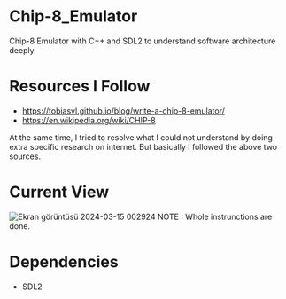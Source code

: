 # Chip-8_Emulator
Chip-8 Emulator with C++ and SDL2 to understand software architecture deeply

# Resources I Follow 
* https://tobiasvl.github.io/blog/write-a-chip-8-emulator/
* https://en.wikipedia.org/wiki/CHIP-8

At the same time, I tried to resolve what I could not understand by doing extra specific research on internet.
But basically I followed the above two sources.

# Current View
![Ekran görüntüsü 2024-03-15 002924](https://github.com/ozgurozkan01/Chip-8_Emulator/assets/90643276/5167b610-ed37-46f6-9544-7767bcd27b15)
NOTE : Whole instrunctions are done.
# Dependencies
* SDL2